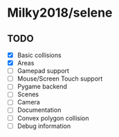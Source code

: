 # Milky2018/selene

## TODO

- [x] Basic collisions 
- [x] Areas 
- [ ] Gamepad support 
- [ ] Mouse/Screen Touch support 
- [ ] Pygame backend 
- [ ] Scenes 
- [ ] Camera
- [ ] Documentation
- [ ] Convex polygon collision
- [ ] Debug information
